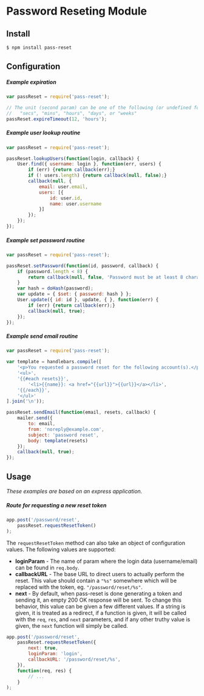 # Password Reseting Module

## Install

```bash
$ npm install pass-reset
```

## Configuration

##### Example expiration

```javascript
var passReset = require('pass-reset');

// The unit (second param) can be one of the following (or undefined for milliseconds):
//   "secs", "mins", "hours", "days", or "weeks"
passReset.expireTimeout(12, 'hours');
```

##### Example user lookup routine

```javascript
var passReset = require('pass-reset');

passReset.lookupUsers(function(login, callback) {
	User.find({ username: login }, function(err, users) {
		if (err) {return callback(err);}
		if (! users.length) {return callback(null, false);}
		callback(null, {
			email: user.email,
			users: [{
				id: user.id,
				name: user.username
			}]
		});
	});
});
```

##### Example set password routine

```javascript
var passReset = require('pass-reset');

passReset.setPassword(function(id, password, callback) {
	if (password.length < 8) {
		return callback(null, false, 'Password must be at least 8 characters');
	}
	var hash = doHash(password);
	var update = { $set: { password: hash } };
	User.update({ id: id }, update, { }, function(err) {
		if (err) {return callback(err);}
		callback(null, true);
	});
});
```

##### Example send email routine

```javascript
var passReset = require('pass-reset');

var template = handlebars.compile([
	'<p>You requested a password reset for the following account(s).</p>',
	'<ul>',
	'{{#each resets}}',
		'<li>{{name}}: <a href="{{url}}">{{url}}</a></li>',
	'{{/each}}',
	'</ul>'
].join('\n'));

passReset.sendEmail(function(email, resets, callback) {
	mailer.send({
		to: email,
		from: 'noreply@example.com',
		subject: 'password reset',
		body: template(resets)
	});
	callback(null, true);
});
```

## Usage

_These examples are based on an express application._

##### Route for requesting a new reset token

```javascript
app.post('/password/reset',
	passReset.requestResetToken()
);
```

The `requestResetToken` method can also take an object of configuration values. The following values are supported:

* __loginParam__ - The name of param where the login data (username/email) can be found in `req.body`.
* __callbackURL__ - The base URL to direct users to actually perform the reset. This value should contain a `"%s"` somewhere which will be replaced with the token, eg. `"/password/reset/%s"`.
* __next__ - By default, when pass-reset is done generating a token and sending it, an empty 200 OK response will be sent. To change this behavior, this value can be given a few different values. If a string is given, it is treated as a redirect, if a function is given, it will be called with the `req`, `res`, and `next` parameters, and if any other truthy value is given, the `next` function will simply be called.

```javascript
app.post('/password/reset',
	passReset.requestResetToken({
		next: true,
		loginParam: 'login',
		callbackURL: '/password/reset/%s',
	}),
	function(req, res) {
		// ...
	}
);
```



















